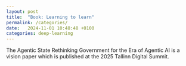 ```yaml
---
layout: post
title:  "Book: Learning to learn"
permalink: /categories/
date:   2024-11-01 10:48:48 +0100
categories: deep-learning
---
```


The Agentic State Rethinking Government for the Era of Agentic AI is a vision paper which is published at the 2025 Tallinn Digital Summit.